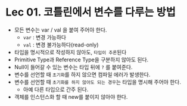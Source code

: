 # Lec 01. 코틀린에서 변수를 다루는 방법

- 모든 변수는 var / val 을 붙여 주어야 한다.
  - `var` : 변경 가능하다
  - `val` : 변경 불가능하다(read-only)
- 타입을 명시적으로 작성하지 않아도, `타입이 추론`된다
- Primitive Type과 Reference Type을 구분하지 않아도 된다.
- Null이 들어갈 수 있는 변수는 타입 뒤에 `?` 를 붙여준다.
- 변수를 선언할 때 `초기화`를 하지 않으면 컴파일 에러가 발생한다.
- 변수를 선언할 때 `초기화를 하지 않아도 되는 경우`는 타입을 명시해 주어야 한다.
  - 아예 다른 타입으로 간주 된다.
- 객체를 인스턴스화 할 때 new를 붙이지 않아야 한다.